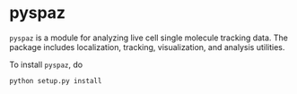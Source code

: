 # pyspaz

`pyspaz` is a module for analyzing live cell single molecule tracking data. The package includes localization, tracking, visualization, and analysis utilities.

To install `pyspaz`, do

`python setup.py install`

